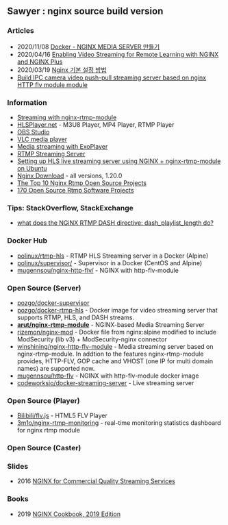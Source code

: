 ## Sawyer : nginx source build version

### Articles
- 2020/11/08 [Docker - NGINX MEDIA SERVER 만들기](https://woonizzooni.tistory.com/entry/Docker-NGINX-MEDIA-SERVER-%EB%A7%8C%EB%93%A4%EA%B8%B0)
- 2020/04/16 [Enabling Video Streaming for Remote Learning with NGINX and NGINX Plus](https://www.nginx.com/blog/video-streaming-for-remote-learning-with-nginx/)
- 2020/03/19 [Nginx 기본 설정 방법](https://architectophile.tistory.com/12)
- [Build IPC camera video push-pull streaming server based on nginx HTTP flv module module](https://www.fatalerrors.org/a/0tp11j8.html)


### Information
- [Streaming with nginx-rtmp-module](http://nginx-rtmp.blogspot.com/)
- [HLSPlayer.net](https://www.hlsplayer.net/) - M3U8 Player, MP4 Player, RTMP Player 
- [OBS Studio](https://obsproject.com/)
- [VLC media player](https://www.videolan.org/vlc/index.html)
- [Media streaming with ExoPlayer](https://developer.android.com/codelabs/exoplayer-intro#0)
- [RTMP Streaming Server](https://www.scaleway.com/en/docs/setup-rtmp-streaming-server/)
- [Setting up HLS live streaming server using NGINX + nginx-rtmp-module on Ubuntu](https://docs.peer5.com/guides/setting-up-hls-live-streaming-server-using-nginx/)
- [Nginx Download](https://nginx.org/download/) - all versions, 1.20.0
- [The Top 10 Nginx Rtmp Open Source Projects](https://awesomeopensource.com/projects/nginx-rtmp)
- [170 Open Source Rtmp Software Projects](https://opensourcelibs.com/libs/rtmp)


### Tips: StackOverflow, StackExchange
- [what does the NGiNX RTMP DASH directive: dash_playlist_length do?](https://stackoverflow.com/questions/53984279/what-does-the-nginx-rtmp-dash-directive-dash-playlist-length-do)


### Docker Hub
- [polinux/rtmp-hls](https://hub.docker.com/r/polinux/rtmp-hls/) - RTMP HLS Streaming server in a Docker (Alpine)
- [polinux/supervisor/](https://hub.docker.com/r/polinux/supervisor/) - Supervisor in a Docker (CentOS and Alpine) 
- [mugennsou/nginx-http-flv/](https://hub.docker.com/r/mugennsou/nginx-http-flv/) - NGINX with http-flv-module


### Open Source (Server)
- [pozgo/docker-supervisor](https://github.com/pozgo/docker-supervisor)
- [pozgo/docker-rtmp-hls](https://github.com/pozgo/docker-rtmp-hls) - Docker image for video streaming server that supports RTMP, HLS, and DASH streams.
- [**arut/nginx-rtmp-module**](https://github.com/arut/nginx-rtmp-module) - NGINX-based Media Streaming Server
- [rizemon/nginx-mod](https://github.com/rizemon/nginx-mod) - Docker file from nginx:alpine modified to include ModSecurity (lib v3) + ModSecurity-nginx connector
- [winshining/nginx-http-flv-module](https://github.com/winshining/nginx-http-flv-module) - Media streaming server based on nginx-rtmp-module. In addtion to the features nginx-rtmp-module provides, HTTP-FLV, GOP cache and VHOST (one IP for multi domain names) are supported now.
- [mugennsou/http-flv](https://github.com/mugennsou/http-flv) - NGINX with http-flv-module docker image
- [codeworksio/docker-streaming-server](https://github.com/codeworksio/docker-streaming-server) - Live streaming server


### Open Source (Player)
- [Bilibili/flv.js](https://github.com/Bilibili/flv.js) - HTML5 FLV Player
- [3m1o/nginx-rtmp-monitoring](https://github.com/3m1o/nginx-rtmp-monitoring) - real-time monitoring statistics dashboard for nginx rtmp module


### Open Source (Caster)


### Slides
- 2016 [NGINX for Commercial Quality Streaming Services](https://www.nginx.com/wp-content/uploads/2018/12/NGINX-Conf-2018-slides_Choi-streaming.pdf)

### Books
- 2019 [NGINX Cookbook, 2019 Edition](https://www.nginx.com/resources/library/nginx-cookbook-2019-edition/)

